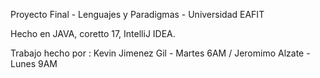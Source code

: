 Proyecto Final - Lenguajes y Paradigmas - Universidad EAFIT

Hecho en JAVA, coretto 17, IntelliJ IDEA.

Trabajo hecho por : Kevin Jimenez Gil - Martes 6AM / Jeromimo Alzate - Lunes 9AM
